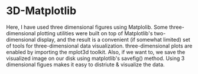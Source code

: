 # 3D-Matplotlib

Here, I have used three dimensional figures using Matplolib. Some three-dimensional plotting utilities were built on top of Matplotlib's two-dimensional display, and the result is a convenient (if somewhat limited) set of tools for three-dimensional data visualization. three-dimensional plots are enabled by importing the mplot3d toolkit.
Also, if we want to, we save the visualized image on our disk using matplotlib's savefig() method.
Using 3 dimensional figues makes it easy to distriute & visualize the data.

